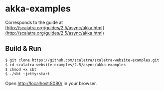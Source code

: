 # akka-examples #

Corresponds to the guide at [http://scalatra.org/guides/2.5/async/akka.html](http://scalatra.org/guides/2.5/async/akka.html)

## Build & Run ##

```sh
$ git clone https://github.com/scalatra/scalatra-website-examples.git
$ cd scalatra-website-examples/2.5/async/akka-examples
$ chmod +x sbt
$ ./sbt ~jetty:start
```

Open [http://localhost:8080/](http://localhost:8080/) in your browser.
